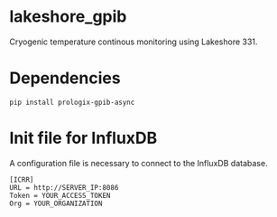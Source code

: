 # lakeshore_gpib
Cryogenic temperature continous monitoring using Lakeshore 331.

# Dependencies
    pip install prologix-gpib-async

# Init file for InfluxDB
A configuration file is necessary to connect to the InfluxDB database.

    [ICRR]  
    URL = http://SERVER_IP:8086  
    Token = YOUR_ACCESS_TOKEN  
    Org = YOUR_ORGANIZATION

